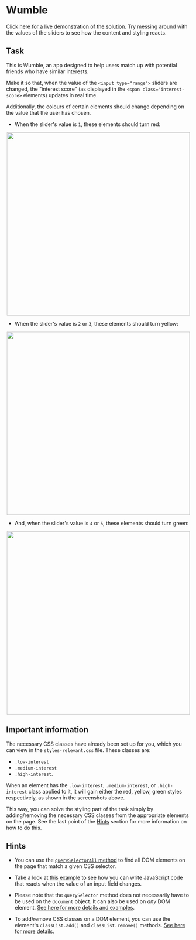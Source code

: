 # Wumble

[Click here for a live demonstration of the solution.](https://web-dom-exercises.pages.dev/005%20friend-meetup-app/solution/) Try messing around with the values of the sliders to see how the content and styling reacts.

## Task

This is Wumble, an app designed to help users match up with potential friends who have similar interests.

Make it so that, when the value of the `<input type="range">` sliders are changed, the "interest score" (as displayed in the `<span class="interest-score>` elements) updates in real time.

Additionally, the colours of certain elements should change depending on the value that the user has chosen.

- When the slider's value is `1`, these elements should turn red:

<p align="center">
  <img width="500px" src="https://gcdnb.pbrd.co/images/YYtT6xr41HdY.png?o=1"><br>
</p>

- When the slider's value is `2` or `3`, these elements should turn yellow:

<p align="center">
  <img width="500px" src="https://gcdnb.pbrd.co/images/V502rWFs1MIT.png?o=1"><br>
</p>

- And, when the slider's value is `4` or `5`, these elements should turn green:

<p align="center">
  <img width="500px" src="https://gcdnb.pbrd.co/images/wb7hJLEQQp1a.png?o=1"><br>
</p>

## Important information

The necessary CSS classes have already been set up for you, which you can view in the `styles-relevant.css` file. These classes are: 
- `.low-interest`
- `.medium-interest`
- `.high-interest`.

When an element has the `.low-interest`, `.medium-interest`, or `.high-interest` class applied to it, it will gain either the red, yellow, green styles respectively, as shown in the screenshots above.

This way, you can solve the styling part of the task simply by adding/removing the necessary CSS classes from the appropriate elements on the page. See the last point of the [Hints](#hints) section for more information on how to do this.

## Hints

- You can use the [`querySelectorAll` method](https://www.w3schools.com/jsref/met_document_queryselectorall.asp) to find all DOM elements on the page that match a given CSS selector.

- Take a look at [this example](https://developer.mozilla.org/en-US/docs/Web/API/Element/input_event#examples) to see how you can write JavaScript code that reacts when the value of an input field changes.

- Please note that the `querySelector` method does not necessarily have to be used on the `document` object. It can also be used on _any_ DOM element. [See here for more details and examples](https://www.w3schools.com/jsref/met_element_queryselector.asp).

- To add/remove CSS classes on a DOM element, you can use the element's `classList.add()` and `classList.remove()` methods. [See here for more details](https://devdocs.io/dom/element/classlist).

